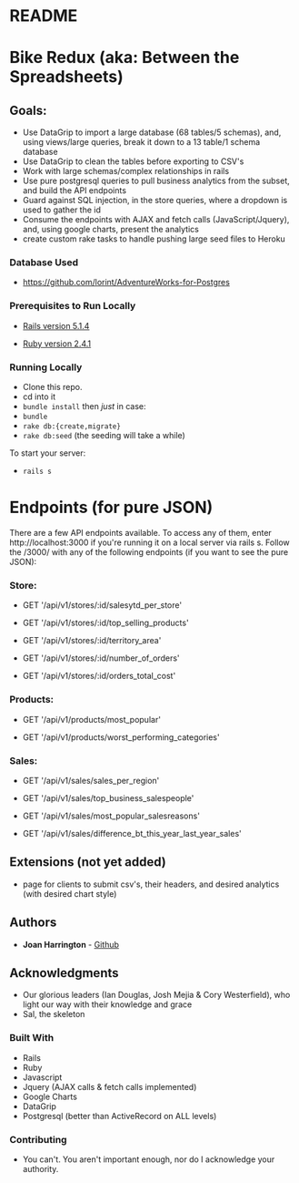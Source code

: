 # README

# Bike Redux (aka: Between the Spreadsheets)

## Goals:
  * Use DataGrip to import a large database (68 tables/5 schemas), and, using views/large queries, break it down to a 13 table/1 schema database
  * Use DataGrip to clean the tables before exporting to CSV's
  * Work with large schemas/complex relationships in rails
  * Use pure postgresql queries to pull business analytics from the subset, and build the API endpoints
  * Guard against SQL injection, in the store queries, where a dropdown is used to gather the id
  * Consume the endpoints with AJAX and fetch calls (JavaScript/Jquery), and, using google charts, present the analytics
  * create custom rake tasks to handle pushing large seed files to Heroku
  
### Database Used

 * https://github.com/lorint/AdventureWorks-for-Postgres

### Prerequisites to Run Locally

  * [Rails version 5.1.4](http://installrails.com/)

  * [Ruby version 2.4.1](https://www.ruby-lang.org/en/documentation/installation/)

### Running Locally

  * Clone this repo.
  * cd into it
  * ```bundle install```
  then *just* in case:
  * ```bundle```
  * ```rake db:{create,migrate}```
  * ```rake db:seed```
  (the seeding will take a while)
  
  To start your server:
  * ```rails s```
  
# Endpoints (for pure JSON)
  
There are a few API endpoints available. To access any of them, enter http://localhost:3000 if you're running it on a local server via rails s.
Follow the /3000/ with any of the following endpoints (if you want to see the pure JSON):

### Store:

* GET '/api/v1/stores/:id/salesytd_per_store'

* GET '/api/v1/stores/:id/top_selling_products'

* GET '/api/v1/stores/:id/territory_area'

* GET '/api/v1/stores/:id/number_of_orders'

* GET '/api/v1/stores/:id/orders_total_cost'

### Products:

* GET '/api/v1/products/most_popular'

* GET '/api/v1/products/worst_performing_categories'

### Sales:

* GET '/api/v1/sales/sales_per_region'

* GET '/api/v1/sales/top_business_salespeople'

* GET '/api/v1/sales/most_popular_salesreasons'

* GET '/api/v1/sales/difference_bt_this_year_last_year_sales'

## Extensions (not yet added)

* page for clients to submit csv's, their headers, and desired analytics (with desired chart style)

## Authors

* **Joan Harrington**  - [Github](https://github.com/sidewinder2020)

## Acknowledgments

* Our glorious leaders (Ian Douglas, Josh Mejia & Cory Westerfield), who light our way with their knowledge and grace
* Sal, the skeleton

### Built With

 * Rails
 * Ruby
 * Javascript
 * Jquery (AJAX calls & fetch calls implemented)
 * Google Charts
 * DataGrip
 * Postgresql (better than ActiveRecord on ALL levels)

### Contributing

 * You can't. You aren't important enough, nor do I acknowledge your authority.




